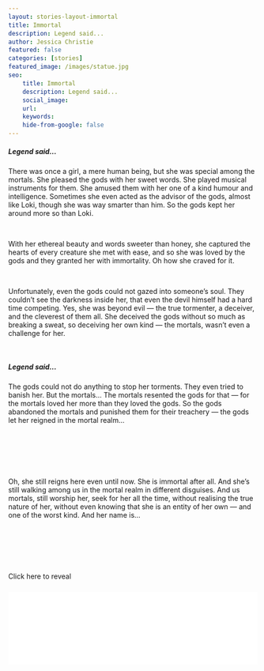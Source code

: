 ```yaml
---
layout: stories-layout-immortal
title: Immortal
description: Legend said...
author: Jessica Christie
featured: false
categories: [stories]
featured_image: /images/statue.jpg
seo:
    title: Immortal
    description: Legend said...
    social_image:
    url:
    keywords:
    hide-from-google: false
---
```

##### Legend said…

There was once a girl, a mere human being, but she was special among the mortals. She pleased the gods with her sweet words. She played musical instruments for them. She amused them with her one of a kind humour and intelligence. Sometimes she even acted as the advisor of the gods, almost like Loki, though she was way smarter than him. So the gods kept her around more so than Loki.

&nbsp;

With her ethereal beauty and words sweeter than honey, she captured the hearts of every creature she met with ease, and so she was loved by the gods and they granted her with immortality. Oh how she craved for it.

&nbsp;

Unfortunately, even the gods could not gazed into someone’s soul. They couldn’t see the darkness inside her, that even the devil himself had a hard time competing. Yes, she was beyond evil ― the true tormenter, a deceiver, and the cleverest of them all. She deceived the gods without so much as breaking a sweat, so deceiving her own kind ― the mortals, wasn’t even a challenge for her.

&nbsp;

##### Legend said…

The gods could not do anything to stop her torments. They even tried to banish her. But the mortals… The mortals resented the gods for that ― for the mortals loved her more than they loved the gods. So the gods abandoned the mortals and punished them for their treachery ― the gods let her reigned in the mortal realm…

&nbsp;

&nbsp;

&nbsp;

Oh, she still reigns here even until now. She is immortal after all. And she’s still walking among us in the mortal realm in different disguises. And us mortals, still worship her, seek for her all the time, without realising the true nature of her, without even knowing that she is an entity of her own ― and one of the worst kind. And her name is…

&nbsp;

&nbsp;

&nbsp;

<p class="answer"> Click here to reveal </p>
<h3 class="reveal hide-temp">
    <img src="/images/hope.svg">
</h3>

&nbsp;
